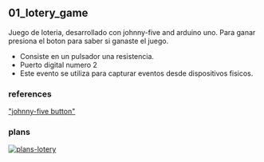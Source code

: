 ## 01_lotery_game

Juego de loteria, desarrollado con johnny-five and arduino uno. Para ganar presiona el boton para saber si ganaste el juego.

- Consiste en un pulsador una resistencia.
- Puerto digital numero 2
- Este evento se utiliza para capturar eventos desde dispositivos fisicos. 

### references
["johnny-five button"](http://johnny-five.io/examples/button/)


### plans
[![plans-lotery](http://johnny-five.io/img/breadboard/button.png)](http://johnny-five.io/img/breadboard/button.png)


